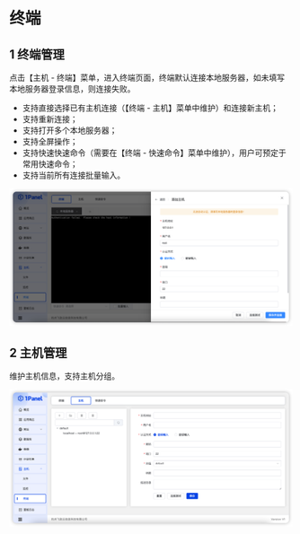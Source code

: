 # 终端

## 1 终端管理

点击【主机 - 终端】菜单，进入终端页面，终端默认连接本地服务器，如未填写本地服务器登录信息，则连接失败。

- 支持直接选择已有主机连接（【终端 - 主机】菜单中维护）和连接新主机；
- 支持重新连接；
- 支持打开多个本地服务器；
- 支持全屏操作；
- 支持快速快速命令（需要在【终端 - 快速命令】菜单中维护），用户可预定于常用快速命令；
- 支持当前所有连接批量输入。

![img.png](../../img/hosts/terminal.png)

## 2 主机管理

维护主机信息，支持主机分组。

![img.png](../../img/hosts/host.png)